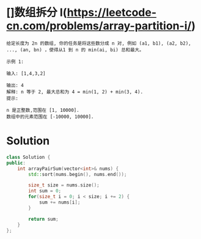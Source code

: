 # []数组拆分 I(https://leetcode-cn.com/problems/array-partition-i/)

```
给定长度为 2n 的数组, 你的任务是将这些数分成 n 对, 例如 (a1, b1), (a2, b2), ..., (an, bn) ，使得从1 到 n 的 min(ai, bi) 总和最大。

示例 1:

输入: [1,4,3,2]

输出: 4
解释: n 等于 2, 最大总和为 4 = min(1, 2) + min(3, 4).
提示:

n 是正整数,范围在 [1, 10000].
数组中的元素范围在 [-10000, 10000].
```

# Solution

```cpp
class Solution {
public:
    int arrayPairSum(vector<int>& nums) {
        std::sort(nums.begin(), nums.end());

        size_t size = nums.size();
        int sum = 0;
        for(size_t i = 0; i < size; i += 2) {
            sum += nums[i];
        }

        return sum;
    }
};
```
